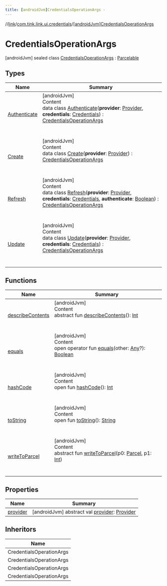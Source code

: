 ```yaml
---
title: [androidJvm]CredentialsOperationArgs -
---
```

//[link](../../index.md)/[com.tink.link.ui.credentials](../index.md)/[[androidJvm]CredentialsOperationArgs](index.md)



# CredentialsOperationArgs  
 [androidJvm] sealed class [CredentialsOperationArgs](index.md) : [Parcelable](https://developer.android.com/reference/kotlin/android/os/Parcelable.html)   


## Types  
  
|  Name|  Summary| 
|---|---|
| <a name="com.tink.link.ui.credentials/CredentialsOperationArgs.Authenticate///PointingToDeclaration/"></a>[Authenticate](-authenticate/index.md)| <a name="com.tink.link.ui.credentials/CredentialsOperationArgs.Authenticate///PointingToDeclaration/"></a>[androidJvm]  <br>Content  <br>data class [Authenticate](-authenticate/index.md)(**provider**: [Provider](../../com.tink.model.provider/[android-jvm]-provider/index.md), **credentials**: [Credentials](../../com.tink.model.credentials/[android-jvm]-credentials/index.md)) : [CredentialsOperationArgs](index.md)  <br><br><br>
| <a name="com.tink.link.ui.credentials/CredentialsOperationArgs.Create///PointingToDeclaration/"></a>[Create](-create/index.md)| <a name="com.tink.link.ui.credentials/CredentialsOperationArgs.Create///PointingToDeclaration/"></a>[androidJvm]  <br>Content  <br>data class [Create](-create/index.md)(**provider**: [Provider](../../com.tink.model.provider/[android-jvm]-provider/index.md)) : [CredentialsOperationArgs](index.md)  <br><br><br>
| <a name="com.tink.link.ui.credentials/CredentialsOperationArgs.Refresh///PointingToDeclaration/"></a>[Refresh](-refresh/index.md)| <a name="com.tink.link.ui.credentials/CredentialsOperationArgs.Refresh///PointingToDeclaration/"></a>[androidJvm]  <br>Content  <br>data class [Refresh](-refresh/index.md)(**provider**: [Provider](../../com.tink.model.provider/[android-jvm]-provider/index.md), **credentials**: [Credentials](../../com.tink.model.credentials/[android-jvm]-credentials/index.md), **authenticate**: [Boolean](https://kotlinlang.org/api/latest/jvm/stdlib/kotlin/-boolean/index.html)) : [CredentialsOperationArgs](index.md)  <br><br><br>
| <a name="com.tink.link.ui.credentials/CredentialsOperationArgs.Update///PointingToDeclaration/"></a>[Update](-update/index.md)| <a name="com.tink.link.ui.credentials/CredentialsOperationArgs.Update///PointingToDeclaration/"></a>[androidJvm]  <br>Content  <br>data class [Update](-update/index.md)(**provider**: [Provider](../../com.tink.model.provider/[android-jvm]-provider/index.md), **credentials**: [Credentials](../../com.tink.model.credentials/[android-jvm]-credentials/index.md)) : [CredentialsOperationArgs](index.md)  <br><br><br>


## Functions  
  
|  Name|  Summary| 
|---|---|
| <a name="android.os/Parcelable/describeContents/#/PointingToDeclaration/"></a>[describeContents](../../com.tink.service.provider/[android-jvm]-provider-filter/index.md#%5Bandroid.os%2FParcelable%2FdescribeContents%2F%23%2FPointingToDeclaration%2F%5D%2FFunctions%2F-586840090)| <a name="android.os/Parcelable/describeContents/#/PointingToDeclaration/"></a>[androidJvm]  <br>Content  <br>abstract fun [describeContents](../../com.tink.service.provider/[android-jvm]-provider-filter/index.md#%5Bandroid.os%2FParcelable%2FdescribeContents%2F%23%2FPointingToDeclaration%2F%5D%2FFunctions%2F-586840090)(): [Int](https://kotlinlang.org/api/latest/jvm/stdlib/kotlin/-int/index.html)  <br><br><br>
| <a name="kotlin/Any/equals/#kotlin.Any?/PointingToDeclaration/"></a>[equals](../../com.tink.service.user/[android-jvm]-user-profile-service-impl/index.md#%5Bkotlin%2FAny%2Fequals%2F%23kotlin.Any%3F%2FPointingToDeclaration%2F%5D%2FFunctions%2F-586840090)| <a name="kotlin/Any/equals/#kotlin.Any?/PointingToDeclaration/"></a>[androidJvm]  <br>Content  <br>open operator fun [equals](../../com.tink.service.user/[android-jvm]-user-profile-service-impl/index.md#%5Bkotlin%2FAny%2Fequals%2F%23kotlin.Any%3F%2FPointingToDeclaration%2F%5D%2FFunctions%2F-586840090)(other: [Any](https://kotlinlang.org/api/latest/jvm/stdlib/kotlin/-any/index.html)?): [Boolean](https://kotlinlang.org/api/latest/jvm/stdlib/kotlin/-boolean/index.html)  <br><br><br>
| <a name="kotlin/Any/hashCode/#/PointingToDeclaration/"></a>[hashCode](../../com.tink.service.user/[android-jvm]-user-profile-service-impl/index.md#%5Bkotlin%2FAny%2FhashCode%2F%23%2FPointingToDeclaration%2F%5D%2FFunctions%2F-586840090)| <a name="kotlin/Any/hashCode/#/PointingToDeclaration/"></a>[androidJvm]  <br>Content  <br>open fun [hashCode](../../com.tink.service.user/[android-jvm]-user-profile-service-impl/index.md#%5Bkotlin%2FAny%2FhashCode%2F%23%2FPointingToDeclaration%2F%5D%2FFunctions%2F-586840090)(): [Int](https://kotlinlang.org/api/latest/jvm/stdlib/kotlin/-int/index.html)  <br><br><br>
| <a name="kotlin/Any/toString/#/PointingToDeclaration/"></a>[toString](../../com.tink.service.user/[android-jvm]-user-profile-service-impl/index.md#%5Bkotlin%2FAny%2FtoString%2F%23%2FPointingToDeclaration%2F%5D%2FFunctions%2F-586840090)| <a name="kotlin/Any/toString/#/PointingToDeclaration/"></a>[androidJvm]  <br>Content  <br>open fun [toString](../../com.tink.service.user/[android-jvm]-user-profile-service-impl/index.md#%5Bkotlin%2FAny%2FtoString%2F%23%2FPointingToDeclaration%2F%5D%2FFunctions%2F-586840090)(): [String](https://kotlinlang.org/api/latest/jvm/stdlib/kotlin/-string/index.html)  <br><br><br>
| <a name="android.os/Parcelable/writeToParcel/#android.os.Parcel#kotlin.Int/PointingToDeclaration/"></a>[writeToParcel](../../com.tink.service.provider/[android-jvm]-provider-filter/index.md#%5Bandroid.os%2FParcelable%2FwriteToParcel%2F%23android.os.Parcel%23kotlin.Int%2FPointingToDeclaration%2F%5D%2FFunctions%2F-586840090)| <a name="android.os/Parcelable/writeToParcel/#android.os.Parcel#kotlin.Int/PointingToDeclaration/"></a>[androidJvm]  <br>Content  <br>abstract fun [writeToParcel](../../com.tink.service.provider/[android-jvm]-provider-filter/index.md#%5Bandroid.os%2FParcelable%2FwriteToParcel%2F%23android.os.Parcel%23kotlin.Int%2FPointingToDeclaration%2F%5D%2FFunctions%2F-586840090)(p0: [Parcel](https://developer.android.com/reference/kotlin/android/os/Parcel.html), p1: [Int](https://kotlinlang.org/api/latest/jvm/stdlib/kotlin/-int/index.html))  <br><br><br>


## Properties  
  
|  Name|  Summary| 
|---|---|
| <a name="com.tink.link.ui.credentials/CredentialsOperationArgs/provider/#/PointingToDeclaration/"></a>[provider](provider.md)| <a name="com.tink.link.ui.credentials/CredentialsOperationArgs/provider/#/PointingToDeclaration/"></a> [androidJvm] abstract val [provider](provider.md): [Provider](../../com.tink.model.provider/[android-jvm]-provider/index.md)   <br>


## Inheritors  
  
|  Name| 
|---|
| <a name="com.tink.link.ui.credentials/CredentialsOperationArgs.Create///PointingToDeclaration/"></a>CredentialsOperationArgs
| <a name="com.tink.link.ui.credentials/CredentialsOperationArgs.Update///PointingToDeclaration/"></a>CredentialsOperationArgs
| <a name="com.tink.link.ui.credentials/CredentialsOperationArgs.Refresh///PointingToDeclaration/"></a>CredentialsOperationArgs
| <a name="com.tink.link.ui.credentials/CredentialsOperationArgs.Authenticate///PointingToDeclaration/"></a>CredentialsOperationArgs

